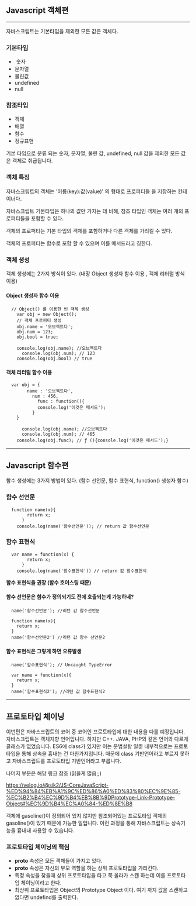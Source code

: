 <h2>Javascript 객체편</h2>



***

자바스크립트는 기본타입을 제외한 모든 값은 객체다.

<h3>기본타입</h3>

-  숫자
- 문자열
- 불린값
- undefined
- null

<h3>참조타입</h3>

- 객체
- 배열
- 함수
- 정규표현

기본 타입으로 분류 되는 숫자, 문자열, 불린 값, undefined, null 값을 제외한 모든 값은 객체로 취급됩니다.

<h3>객체 특징</h3>

자바스크립트의 객체는 '이름(key):값(value)' 의 형태로 프로퍼티들 을 저장하는 컨테이너다.

자바스크립트 기본타입은 하나의 값만 가지는 데 비해, 참조 타입인 객체는 여러 개의 프로퍼티들을 포함할 수 있다.

객체의 프로퍼티는 기본 타입의 객체를 포함하거나 다른 객체를 가리킬 수 있다.

객체의 프로퍼티는 함수로 포함 할 수 있으며 이를 메서드라고 칭한다.

<h3>객체 생성</h3>

객체 생성에는 2가지 방식이 있다. (내장 Object 생성자 함수 이용 , 객체 리터럴 방식 이용)

<h4>Object 생성자 함수 이용</h4>

```
  // Object() 를 이용한 빈 객체 생성
  	var obj = new Object();
  	// 객체 프로퍼티 생성
  	obj.name = '오브젝트다';
  	obj.num = 123;
  	obj.bool = true;

  	console.log(obj.name); //오브젝트다
      console.log(obj.num); // 123
  	console.log(obj.bool) // true
```

<h4>객체 리터럴 함수 이용</h4>  

```
  var obj = {
  		name : '오브젝트다',
          num : 456,
         	func : function(){
  			console.log('이것은 메서드');
          }
  	}

      console.log(obj.name); //오브젝트다
      console.log(obj.num); // 465
  	console.log(obj.func); // ƒ (){console.log('이것은 메서드');}
```


***
<h2>Javascript 함수편</h2>

함수 생성에는 3가지 방법이 있다. (함수 선언문, 함수 표현식, function() 생성자 함수)

<h3>함수 선언문</h3>

```
  function name(x){
  		return x;
      }
  	console.log(name('함수선언문')); // return 값 함수선언문
```  

<h3>함수 표현식</h3>

```
  var name = function(x) {
  		return x;
      }
  	console.log(name('함수표현식')) // return 값 함수표현식
```

<strong>함수 표현식을 권장 (함수 호이스팅 때문)</strong>

<h4>함수 선언문은 함수가 정의되기도 전에 호출되는게 가능하네?</h4>

```
  name('함수선언문'); //리턴 값 함수선언문

  function name(x){
  	return x;
  }
  name('함수선언문2') //리턴 값 함수 선언문2
```

<h4>함수 표현식은 그렇게 하면 오류발생</h4>

```
  name('함수표현식'); // Uncaught TypeError

  var name = function(x){
  	return x; 			
  }
  name('함수표현식2'); //리턴 값 함수표현식2
```

***
<h2>프로토타입 체이닝</h2>

이번편은 자바스크립트의 코어 중 코어인 프로토타입에 대한 내용을 다룰 예정입니다.
자바스크립트는 객체지향 언어입니다. 하지만 C++. JAVA, PHP와 같은 언어와 다르게 클래스가 없었습니다.
ES6에 class가 있지만 이는 문법설탕 일뿐 내부적으로는 프로토타입을 통해 상속을 흉내는 건 마찬가지입니다. 때문에 class 기반언어라고 부르지 못하고 자바스크립트를 프로토타입 기반언어라고 부릅니다.

나머지 부분은 해당 링크 참조 (읽을게 많음;;)

https://velog.io/@sik2/JS-CoreJavaScript-%ED%94%84%EB%A1%9C%ED%86%A0%ED%83%80%EC%9E%85-%EC%B2%B4%EC%9D%B4%EB%8B%9DPrototype-Link-Prototype-Object#%EC%9D%B4%EC%A0%84-%ED%8E%B8

객체에 gasoline()이 정의되어 있지 않지만 참조되어있는 프로토타입 객체의 gasoline()이 있기 때문에 가능한 일입니다.
이런 과정을 통해 자바스크립트는 상속기능을 흉내내 사용할 수 있습니다.

<h3>프로토타입 체이닝의 핵심</h3>

- __proto__ 속성은 모든 객체들이 가지고 있다.
- __proto__ 속성은 자신의 부모 역할을 하는 상위 프로토타입을 가리킨다.
- 특정 속성을 찾을때 상위 프로토타입을 타고 쭉 올라가 스캔 하는데 이를 프로토타입 체이닝이라고 한다.
- 최상위 프로토타입은 Object의 Prototype Object 이다. 여기 까지 값을 스캔하고 없다면 undefind를 출력한다.
